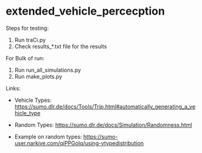 # extended_vehicle_percecption
Steps for testing:
1. Run traCi.py
2. Check results_*.txt file for the results

For Bulk of run: 
1. Run run_all_simulations.py
2. Run make_plots.py 

Links:
- Vehicle Types:
https://sumo.dlr.de/docs/Tools/Trip.html#automatically_generating_a_vehicle_type

- Random Types:
https://sumo.dlr.de/docs/Simulation/Randomness.html

- Example on random types:
https://sumo-user.narkive.com/qiPPGoIq/using-vtypedistribution
